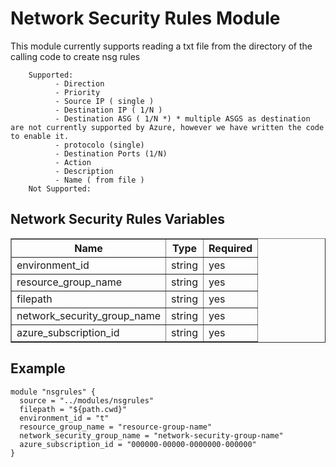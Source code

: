 # Network Security Rules Module
This module currently supports reading a txt file from the directory of the calling code to create nsg rules

		Supported: 
			  - Direction
			  - Priority
			  - Source IP ( single )
			  - Destination IP ( 1/N )
			  - Destination ASG ( 1/N *) * multiple ASGS as destination are not currently supported by Azure, however we have written the code to enable it.
			  - protocolo (single)
			  - Destination Ports (1/N)
			  - Action
			  - Description 
			  - Name ( from file )
	    Not Supported:

## Network Security Rules Variables
<table border="1">
  <tr>
    <th>Name</th>
    <th>Type</th>
    <th>Required</th>
  </tr>
  <tr>
      <td>environment_id</td>
      <td>string</td>
      <td>yes</td>
  </tr>
  <tr>
      <td>resource_group_name</td>
      <td>string</td>
      <td>yes</td>
  </tr>
   <tr>
      <td>filepath</td>
      <td>string</td>
      <td>yes</td>
  </tr>
   <tr>
      <td>network_security_group_name</td>
      <td>string</td>
      <td>yes</td>
  </tr>
   <tr>
      <td>azure_subscription_id</td>
      <td>string</td>
      <td>yes</td>
  </tr>
</table>

## Example
```
module "nsgrules" {
  source = "../modules/nsgrules"
  filepath = "${path.cwd}"
  environment_id = "t"
  resource_group_name = "resource-group-name"
  network_security_group_name = "network-security-group-name"
  azure_subscription_id = "000000-00000-0000000-000000"
}
```